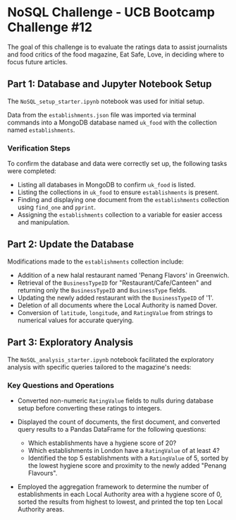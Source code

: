 # NoSQL Challenge - UCB Bootcamp Challenge #12

The goal of this challenge is to evaluate the ratings data to assist journalists and food critics of the food magazine, Eat Safe, Love, in deciding where to focus future articles.

## Part 1: Database and Jupyter Notebook Setup

The `NoSQL_setup_starter.ipynb` notebook was used for initial setup.

Data from the `establishments.json` file was imported via terminal commands into a MongoDB database named `uk_food` with the collection named `establishments`.

### Verification Steps
To confirm the database and data were correctly set up, the following tasks were completed:
- Listing all databases in MongoDB to confirm `uk_food` is listed.
- Listing the collections in `uk_food` to ensure `establishments` is present.
- Finding and displaying one document from the `establishments` collection using `find_one` and `pprint`.
- Assigning the `establishments` collection to a variable for easier access and manipulation.

## Part 2: Update the Database

Modifications made to the `establishments` collection include:
- Addition of a new halal restaurant named 'Penang Flavors' in Greenwich.
- Retrieval of the `BusinessTypeID` for "Restaurant/Cafe/Canteen" and returning only the `BusinessTypeID` and `BusinessType` fields.
- Updating the newly added restaurant with the `BusinessTypeID` of '1'.
- Deletion of all documents where the Local Authority is named Dover.
- Conversion of `latitude`, `longitude`, and `RatingValue` from strings to numerical values for accurate querying.

## Part 3: Exploratory Analysis

The `NoSQL_analysis_starter.ipynb` notebook facilitated the exploratory analysis with specific queries tailored to the magazine's needs:

### Key Questions and Operations
- Converted non-numeric `RatingValue` fields to nulls during database setup before converting these ratings to integers.
- Displayed the count of documents, the first document, and converted query results to a Pandas DataFrame for the following questions:
  - Which establishments have a hygiene score of 20?
  - Which establishments in London have a `RatingValue` of at least 4?
  - Identified the top 5 establishments with a `RatingValue` of 5, sorted by the lowest hygiene score and proximity to the newly added "Penang Flavours".

- Employed the aggregation framework to determine the number of establishments in each Local Authority area with a hygiene score of 0, sorted the results from highest to lowest, and printed the top ten Local Authority areas.








